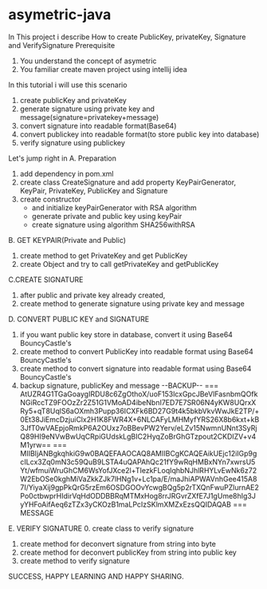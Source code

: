 # asymetric-java
In This project i describe How to create PublicKey, privateKey, Signature and VerifySignature
Prerequisite
1. You understand the concept of asymetric
2. You familiar create maven project using intellij idea


In this tutorial i will use this scenario
1. create publicKey and privateKey
2. generate signature using private key and message(signature=privatekey+message)
3. convert signature into readable format(Base64)
4. convert publickey into readable format(to store public key into database)
5. verify signature using publickey


Let's jump right in
A. Preparation
1. add dependency in pom.xml
2. create class CreateSignature and add property KeyPairGenerator, KeyPair, PrivateKey, PublicKey and Signature 
3. create constructor 
   - and initialize keyPairGenerator with RSA algorithm
   - generate private and public key using keyPair
   - create signature using algorithm SHA256withRSA

B. GET KEYPAIR(Private and Public)
1. create method to get PrivateKey and get PublicKey
2. create Object and try to call getPrivateKey and getPublicKey

C.CREATE SIGNATURE 
1. after public and private key already created, 
2. create method to generate signature using private key and message


D. CONVERT PUBLIC KEY and SIGNATURE
1. if you want public key store in database, convert it using Base64 BouncyCastle's
2. create method to convert PublicKey into readable format using Base64 BouncyCastle's
3. create method to convert signature into readable format using Base64 BouncyCastle's
4. backup signature, publicKey and message
--BACKUP--
 === AtUZR4G1TGaGoaygIRDU8c6ZgOthoX/uoF153lcxGpcJBeVlFasnbmQOfkNGiRccTZ9FOOzZr2Z51G1VMoAD4ibeNbnI7ED7E7SR06N4yKW8UQrxXRy5+qT8UqlS6aOXmh3Pupp36ICXFk6BD27G9t4k5bkbVkvWwJkE2TP/+0Et38JiEmcDzjuiClx2H1K8FWR4X+6NLCAFyLMHMyfYRS26X8b6kxt+kB3JfT0wVAEpjoRmkP6A2OUxz7oBBevPW2Yerv/eLZv15NwmnUNnt3SyRjQ89HI9eNVwBwUqCRpiGUdskLgBIC2HyqZoBrGhGTzpout2CKDIZV+v4M1yrw==
 === MIIBIjANBgkqhkiG9w0BAQEFAAOCAQ8AMIIBCgKCAQEAikUEjc12iIGp9gcILcx3Zq0mN3c59QuB9LSTA4uQAPAhQc21fY9wRqHMBxNYn7xwrsU5Yt/wfmuiWruGhCM6WsYofJXce2l+TIezkFLoqIqhbNJhlRHYLvEwNk6z72W2EbOSe0kghMiVaZkkZJk7lHNg1v+Lc1pa/E/maJhiAPWAVnhGee415A87I/YiyaXij9gpPkQrG5rzEm6OSDGOOvYcwgBQg5p2rTXQnFwuPZlurnAE2Po0ctbwprHIdirVqHdODDBBRqMTMxHog8rrJRGvrZXfE7J1gUme8hIg3JyYHFoAifAeq6zTZx3yCKOzB1maLPcIzSKlmXMZxEzsQQIDAQAB
 === MESSAGE

E. VERIFY SIGNATURE
0. create class to verify signature
1. create method for deconvert signature from string into byte
2. create method for deconvert publicKey from string into public key
3. create method to verify signature

SUCCESS, HAPPY LEARNING AND HAPPY SHARING.
